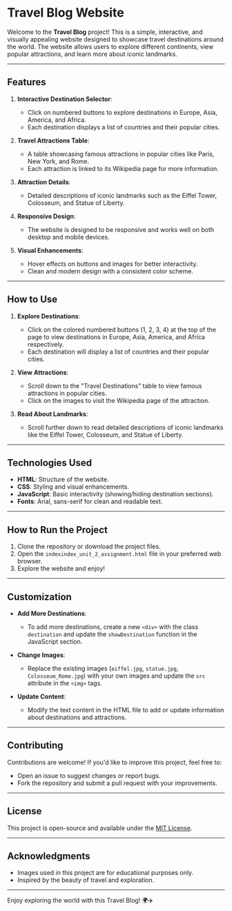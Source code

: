 # Travel Blog Website

Welcome to the **Travel Blog** project! This is a simple, interactive, and visually appealing website designed to showcase travel destinations around the world. The website allows users to explore different continents, view popular attractions, and learn more about iconic landmarks.

---

## Features

1. **Interactive Destination Selector**:
   - Click on numbered buttons to explore destinations in Europe, Asia, America, and Africa.
   - Each destination displays a list of countries and their popular cities.

2. **Travel Attractions Table**:
   - A table showcasing famous attractions in popular cities like Paris, New York, and Rome.
   - Each attraction is linked to its Wikipedia page for more information.

3. **Attraction Details**:
   - Detailed descriptions of iconic landmarks such as the Eiffel Tower, Colosseum, and Statue of Liberty.

4. **Responsive Design**:
   - The website is designed to be responsive and works well on both desktop and mobile devices.

5. **Visual Enhancements**:
   - Hover effects on buttons and images for better interactivity.
   - Clean and modern design with a consistent color scheme.

---

## How to Use

1. **Explore Destinations**:
   - Click on the colored numbered buttons (1, 2, 3, 4) at the top of the page to view destinations in Europe, Asia, America, and Africa respectively.
   - Each destination will display a list of countries and their popular cities.

2. **View Attractions**:
   - Scroll down to the "Travel Destinations" table to view famous attractions in popular cities.
   - Click on the images to visit the Wikipedia page of the attraction.

3. **Read About Landmarks**:
   - Scroll further down to read detailed descriptions of iconic landmarks like the Eiffel Tower, Colosseum, and Statue of Liberty.

---

## Technologies Used

- **HTML**: Structure of the website.
- **CSS**: Styling and visual enhancements.
- **JavaScript**: Basic interactivity (showing/hiding destination sections).
- **Fonts**: Arial, sans-serif for clean and readable text.

---
## How to Run the Project

1. Clone the repository or download the project files.
2. Open the `indexindex_unit_2_assignment.html` file in your preferred web browser.
3. Explore the website and enjoy!

---

## Customization

- **Add More Destinations**:
  - To add more destinations, create a new `<div>` with the class `destination` and update the `showDestination` function in the JavaScript section.
  
- **Change Images**:
  - Replace the existing images (`eiffel.jpg`, `statue.jpg`, `Colosseum_Rome.jpg`) with your own images and update the `src` attribute in the `<img>` tags.

- **Update Content**:
  - Modify the text content in the HTML file to add or update information about destinations and attractions.

---

## Contributing

Contributions are welcome! If you'd like to improve this project, feel free to:
- Open an issue to suggest changes or report bugs.
- Fork the repository and submit a pull request with your improvements.

---

## License

This project is open-source and available under the [MIT License](LICENSE).

---

## Acknowledgments

- Images used in this project are for educational purposes only.
- Inspired by the beauty of travel and exploration.

---

Enjoy exploring the world with this Travel Blog! 🌍✈️

